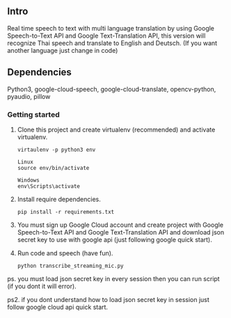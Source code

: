 ## Intro

Real time speech to text with multi language translation by using Google Speech-to-Text API and Google Text-Translation API,
this version will recognize Thai speech and translate to English and Deutsch. (If you want another language just change in code)

## Dependencies

Python3, google-cloud-speech, google-cloud-translate, opencv-python, pyaudio, pillow

### Getting started

1. Clone this project and create virtualenv (recommended) and activate virtualenv.
    ```
    virtaulenv -p python3 env
 
    Linux
    source env/bin/activate
    
    Windows
    env\Scripts\activate
    ```
    
2. Install require dependencies.
    ```
    pip install -r requirements.txt
    ```
    
3. You must sign up Google Cloud account and create project with Google Speech-to-Text API and Google Text-Translation API and download json secret key to use with google api (just following google quick start).


4. Run code and speech (have fun).
    ```
    python transcribe_streaming_mic.py
    ```
  
ps. you must load json secret key in every session then you can run script (if you dont it will error).

ps2. if you dont understand how to load json secret key in session just follow google cloud api quick start.
